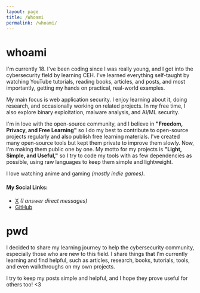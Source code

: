 ```yaml
---
layout: page
title: /Whoami
permalink: /whoami/
---
```



# whoami

I'm currently 18. I've been coding since I was really young, and I got into the cybersecurity field by learning CEH. I've learned everything self-taught by watching YouTube tutorials, reading books, articles, and posts, and most importantly, getting my hands on practical, real-world examples.

My main focus is web application security. I enjoy learning about it, doing research, and occasionally working on related projects. In my free time, I also explore binary exploitation, malware analysis, and AI/ML security.

I'm in love with the open-source community, and I believe in **"Freedom, Privacy, and Free Learning"** so I do my best to contribute to open-source projects regularly and also publish free learning materials. I've created many open-source tools but kept them private to improve them slowly. Now, I'm making them public one by one. My motto for my projects is **"Light, Simple, and Useful,"** so I try to code my tools with as few dependencies as possible, using raw languages to keep them simple and lightweight.  

I love watching anime and gaming *(mostly indie games)*.

#### My Social Links:
 - [X](https://x.com/ch1y0w0) *(I answer direct messages)*
 - [GitHub](https://github.com/ch1y0w0)

# pwd

I decided to share my learning journey to help the cybersecurity community, especially those who are new to this field. I share things that I'm currently learning and find helpful, such as articles, research, books, tutorials, tools, and even walkthroughs on my own projects.  

I try to keep my posts simple and helpful, and I hope they prove useful for others too! <3